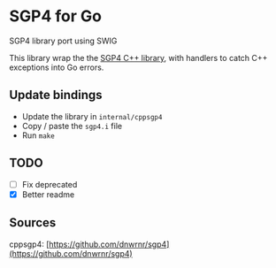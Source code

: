 # SGP4 for Go
SGP4 library port using SWIG

This library wrap the the [SGP4 C++ library](https://github.com/dnwrnr/sgp4), with handlers to catch C++ exceptions into Go errors.

## Update bindings

- Update the library in `internal/cppsgp4`
- Copy / paste the `sgp4.i` file
- Run `make`

## TODO
- [ ] Fix deprecated
- [x] Better readme

## Sources

cppsgp4: [https://github.com/dnwrnr/sgp4](https://github.com/dnwrnr/sgp4)
